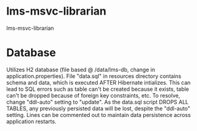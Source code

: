# lms-msvc-librarian
lms-msvc-librarian

# Database

Utilizes H2 database (file based @ /data/lms-db, change in application.properties). File "data.sql" in resources directory contains schema and data, which is executed AFTER Hibernate intializes. This can lead to SQL errors such as table can't be created because it exists, table can't be dropped because of foreign key constraints, etc. To resolve, change "ddl-auto" setting to "update". As the data.sql script DROPS ALL TABLES, any previously persisted data will be lost, despite the "ddl-auto" setting. Lines can be commented out to maintain data persistence across application restarts.

